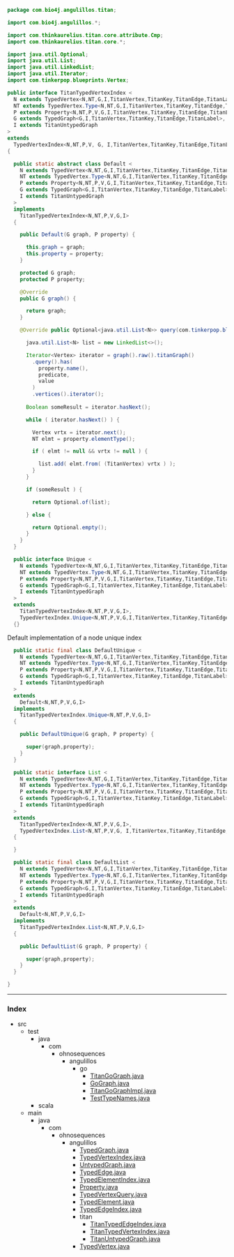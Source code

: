 
```java
package com.bio4j.angulillos.titan;

import com.bio4j.angulillos.*;

import com.thinkaurelius.titan.core.attribute.Cmp;
import com.thinkaurelius.titan.core.*;

import java.util.Optional;
import java.util.List;
import java.util.LinkedList;
import java.util.Iterator;
import com.tinkerpop.blueprints.Vertex;

public interface TitanTypedVertexIndex <
  N extends TypedVertex<N,NT,G,I,TitanVertex,TitanKey,TitanEdge,TitanLabel>,
  NT extends TypedVertex.Type<N,NT,G,I,TitanVertex,TitanKey,TitanEdge,TitanLabel>,
  P extends Property<N,NT,P,V,G,I,TitanVertex,TitanKey,TitanEdge,TitanLabel>, V,
  G extends TypedGraph<G,I,TitanVertex,TitanKey,TitanEdge,TitanLabel>,
  I extends TitanUntypedGraph
> 
extends 
  TypedVertexIndex<N,NT,P,V, G, I,TitanVertex,TitanKey,TitanEdge,TitanLabel>
{

  public static abstract class Default <
    N extends TypedVertex<N,NT,G,I,TitanVertex,TitanKey,TitanEdge,TitanLabel>,
    NT extends TypedVertex.Type<N,NT,G,I,TitanVertex,TitanKey,TitanEdge,TitanLabel>,
    P extends Property<N,NT,P,V,G,I,TitanVertex,TitanKey,TitanEdge,TitanLabel>, V,
    G extends TypedGraph<G,I,TitanVertex,TitanKey,TitanEdge,TitanLabel>,
    I extends TitanUntypedGraph
  > 
  implements 
    TitanTypedVertexIndex<N,NT,P,V,G,I>
  {

    public Default(G graph, P property) {

      this.graph = graph;
      this.property = property;
    }

    protected G graph;
    protected P property;

    @Override
    public G graph() {

      return graph;
    }

    @Override public Optional<java.util.List<N>> query(com.tinkerpop.blueprints.Compare predicate, V value) {

      java.util.List<N> list = new LinkedList<>();

      Iterator<Vertex> iterator = graph().raw().titanGraph()
        .query().has(
          property.name(),
          predicate,
          value
        )
        .vertices().iterator();
      
      Boolean someResult = iterator.hasNext();

      while ( iterator.hasNext() ) {

        Vertex vrtx = iterator.next();
        NT elmt = property.elementType();

        if ( elmt != null && vrtx != null ) {

          list.add( elmt.from( (TitanVertex) vrtx ) );
        }
      }

      if (someResult ) {

        return Optional.of(list);

      } else {

        return Optional.empty();
      }
    }
  }

  public interface Unique <
    N extends TypedVertex<N,NT,G,I,TitanVertex,TitanKey,TitanEdge,TitanLabel>,
    NT extends TypedVertex.Type<N,NT,G,I,TitanVertex,TitanKey,TitanEdge,TitanLabel>,
    P extends Property<N,NT,P,V,G,I,TitanVertex,TitanKey,TitanEdge,TitanLabel>, V,
    G extends TypedGraph<G,I,TitanVertex,TitanKey,TitanEdge,TitanLabel>,
    I extends TitanUntypedGraph
  > 
  extends
    TitanTypedVertexIndex<N,NT,P,V,G,I>,
    TypedVertexIndex.Unique<N,NT,P,V,G,I,TitanVertex,TitanKey,TitanEdge,TitanLabel>
  {}
```

Default implementation of a node unique index

```java
  public static final class DefaultUnique <
    N extends TypedVertex<N,NT,G,I,TitanVertex,TitanKey,TitanEdge,TitanLabel>,
    NT extends TypedVertex.Type<N,NT,G,I,TitanVertex,TitanKey,TitanEdge,TitanLabel>,
    P extends Property<N,NT,P,V,G,I,TitanVertex,TitanKey,TitanEdge,TitanLabel>, V,
    G extends TypedGraph<G,I,TitanVertex,TitanKey,TitanEdge,TitanLabel>,
    I extends TitanUntypedGraph
  > 
  extends
    Default<N,NT,P,V,G,I> 
  implements 
    TitanTypedVertexIndex.Unique<N,NT,P,V,G,I> 
  {

    public DefaultUnique(G graph, P property) {

      super(graph,property);
    }
  }

  public static interface List <
    N extends TypedVertex<N,NT,G,I,TitanVertex,TitanKey,TitanEdge,TitanLabel>,
    NT extends TypedVertex.Type<N,NT,G,I,TitanVertex,TitanKey,TitanEdge,TitanLabel>,
    P extends Property<N,NT,P,V,G,I,TitanVertex,TitanKey,TitanEdge,TitanLabel>, V,
    G extends TypedGraph<G,I,TitanVertex,TitanKey,TitanEdge,TitanLabel>,
    I extends TitanUntypedGraph
  > 
  extends
    TitanTypedVertexIndex<N,NT,P,V,G,I>,
    TypedVertexIndex.List<N,NT,P,V,G, I,TitanVertex,TitanKey,TitanEdge,TitanLabel>
  {

  }

  public static final class DefaultList <
    N extends TypedVertex<N,NT,G,I,TitanVertex,TitanKey,TitanEdge,TitanLabel>,
    NT extends TypedVertex.Type<N,NT,G,I,TitanVertex,TitanKey,TitanEdge,TitanLabel>,
    P extends Property<N,NT,P,V,G,I,TitanVertex,TitanKey,TitanEdge,TitanLabel>, V,
    G extends TypedGraph<G,I,TitanVertex,TitanKey,TitanEdge,TitanLabel>,
    I extends TitanUntypedGraph
  > 
  extends
    Default<N,NT,P,V,G,I>
  implements 
    TitanTypedVertexIndex.List<N,NT,P,V,G,I> 
  {

    public DefaultList(G graph, P property) {

      super(graph,property);
    }
  }

}
```


------

### Index

+ src
  + test
    + java
      + com
        + ohnosequences
          + angulillos
            + go
              + [TitanGoGraph.java][test/java/com/ohnosequences/angulillos/go/TitanGoGraph.java]
              + [GoGraph.java][test/java/com/ohnosequences/angulillos/go/GoGraph.java]
              + [TitanGoGraphImpl.java][test/java/com/ohnosequences/angulillos/go/TitanGoGraphImpl.java]
              + [TestTypeNames.java][test/java/com/ohnosequences/angulillos/go/TestTypeNames.java]
    + scala
  + main
    + java
      + com
        + ohnosequences
          + angulillos
            + [TypedGraph.java][main/java/com/ohnosequences/angulillos/TypedGraph.java]
            + [TypedVertexIndex.java][main/java/com/ohnosequences/angulillos/TypedVertexIndex.java]
            + [UntypedGraph.java][main/java/com/ohnosequences/angulillos/UntypedGraph.java]
            + [TypedEdge.java][main/java/com/ohnosequences/angulillos/TypedEdge.java]
            + [TypedElementIndex.java][main/java/com/ohnosequences/angulillos/TypedElementIndex.java]
            + [Property.java][main/java/com/ohnosequences/angulillos/Property.java]
            + [TypedVertexQuery.java][main/java/com/ohnosequences/angulillos/TypedVertexQuery.java]
            + [TypedElement.java][main/java/com/ohnosequences/angulillos/TypedElement.java]
            + [TypedEdgeIndex.java][main/java/com/ohnosequences/angulillos/TypedEdgeIndex.java]
            + titan
              + [TitanTypedEdgeIndex.java][main/java/com/ohnosequences/angulillos/titan/TitanTypedEdgeIndex.java]
              + [TitanTypedVertexIndex.java][main/java/com/ohnosequences/angulillos/titan/TitanTypedVertexIndex.java]
              + [TitanUntypedGraph.java][main/java/com/ohnosequences/angulillos/titan/TitanUntypedGraph.java]
            + [TypedVertex.java][main/java/com/ohnosequences/angulillos/TypedVertex.java]

[test/java/com/ohnosequences/angulillos/go/TitanGoGraph.java]: ../../../../../../test/java/com/ohnosequences/angulillos/go/TitanGoGraph.java.md
[test/java/com/ohnosequences/angulillos/go/GoGraph.java]: ../../../../../../test/java/com/ohnosequences/angulillos/go/GoGraph.java.md
[test/java/com/ohnosequences/angulillos/go/TitanGoGraphImpl.java]: ../../../../../../test/java/com/ohnosequences/angulillos/go/TitanGoGraphImpl.java.md
[test/java/com/ohnosequences/angulillos/go/TestTypeNames.java]: ../../../../../../test/java/com/ohnosequences/angulillos/go/TestTypeNames.java.md
[main/java/com/ohnosequences/angulillos/TypedGraph.java]: ../TypedGraph.java.md
[main/java/com/ohnosequences/angulillos/TypedVertexIndex.java]: ../TypedVertexIndex.java.md
[main/java/com/ohnosequences/angulillos/UntypedGraph.java]: ../UntypedGraph.java.md
[main/java/com/ohnosequences/angulillos/TypedEdge.java]: ../TypedEdge.java.md
[main/java/com/ohnosequences/angulillos/TypedElementIndex.java]: ../TypedElementIndex.java.md
[main/java/com/ohnosequences/angulillos/Property.java]: ../Property.java.md
[main/java/com/ohnosequences/angulillos/TypedVertexQuery.java]: ../TypedVertexQuery.java.md
[main/java/com/ohnosequences/angulillos/TypedElement.java]: ../TypedElement.java.md
[main/java/com/ohnosequences/angulillos/TypedEdgeIndex.java]: ../TypedEdgeIndex.java.md
[main/java/com/ohnosequences/angulillos/titan/TitanTypedEdgeIndex.java]: TitanTypedEdgeIndex.java.md
[main/java/com/ohnosequences/angulillos/titan/TitanTypedVertexIndex.java]: TitanTypedVertexIndex.java.md
[main/java/com/ohnosequences/angulillos/titan/TitanUntypedGraph.java]: TitanUntypedGraph.java.md
[main/java/com/ohnosequences/angulillos/TypedVertex.java]: ../TypedVertex.java.md